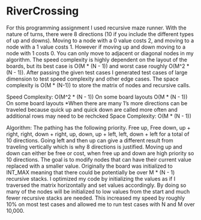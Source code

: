 # RiverCrossing
For this programming assignment I used recursive maze runner. With the nature of turns, there were 8 directions (10 if you include the different types of up and downs). Moving to a node with a 0 value costs 2, and moving to a node with a 1 value costs 1. However if moving up and down moving to a node with 1 costs 0. You can only move to adjacent or diagonal nodes in my algorithm. The speed complexity is highly dependent on the layout of the boards, but its best case is O(M * (N - 1)) and worst case roughly O(M^2 * (N - 1)). After passing the given test cases I generated test cases of large dimension to test speed complexity and other edge cases. The space complexity is O(M * (N-1)) to store the matrix of nodes and recursive calls. 

Speed Complexity: 	O(M^2 * (N - 1)) On some board layouts
			O(M * (N - 1)) On some board layouts
			*When there are many 1’s more directions can be traveled because quick
			up and quick down are called more often and additional rows may need 
			to be rechcked
Space Complexity:	O(M * (N - 1))

Algorithm:
The pathing has the following priority. Free up, Free down, up + right, right, down + right, up, down, up + left, left, down + left for a total of 10 directions. Going left and then up can give a different result from traveling vertically which is why 8 directions is justified. Moving up and down can either be free or cost, when free up and down are high priority so 10 directions. The goal is to modify nodes that can have their current value replaced with a smaller value. Originally the board was initialized to INT_MAX meaning that there could be potentially be over M * (N - 1) recursive stacks. I optimized my code by initializing the values as if I traversed the matrix horizontally and set values accordingly. By doing so many of the nodes will be initialized to low values from the start and much fewer recursive stacks are needed. This increased my speed by roughly 10% on most test cases and allowed me to run test cases with N and M over 10,000.
